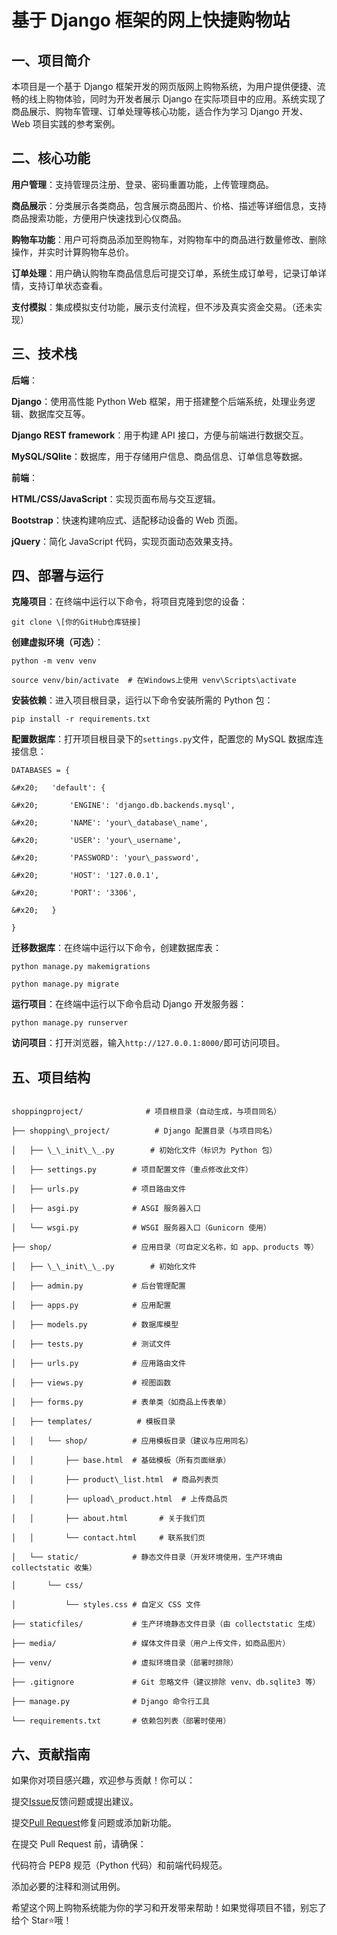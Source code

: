 # 基于 Django 框架的网上快捷购物站

## 一、项目简介

本项目是一个基于 Django 框架开发的网页版网上购物系统，为用户提供便捷、流畅的线上购物体验，同时为开发者展示 Django 在实际项目中的应用。系统实现了商品展示、购物车管理、订单处理等核心功能，适合作为学习 Django 开发、Web 项目实践的参考案例。

## 二、核心功能

**用户管理**：支持管理员注册、登录、密码重置功能，上传管理商品。

**商品展示**：分类展示各类商品，包含展示商品图片、价格、描述等详细信息，支持商品搜索功能，方便用户快速找到心仪商品。

**购物车功能**：用户可将商品添加至购物车，对购物车中的商品进行数量修改、删除操作，并实时计算购物车总价。

**订单处理**：用户确认购物车商品信息后可提交订单，系统生成订单号，记录订单详情，支持订单状态查看。

**支付模拟**：集成模拟支付功能，展示支付流程，但不涉及真实资金交易。（还未实现）

## 三、技术栈

**后端**：

**Django**：使用高性能 Python Web 框架，用于搭建整个后端系统，处理业务逻辑、数据库交互等。

**Django REST framework**：用于构建 API 接口，方便与前端进行数据交互。

**MySQL/SQlite**：数据库，用于存储用户信息、商品信息、订单信息等数据。

**前端**：

**HTML/CSS/JavaScript**：实现页面布局与交互逻辑。

**Bootstrap**：快速构建响应式、适配移动设备的 Web 页面。

**jQuery**：简化 JavaScript 代码，实现页面动态效果支持。

## 四、部署与运行

**克隆项目**：在终端中运行以下命令，将项目克隆到您的设备：



```
git clone \[你的GitHub仓库链接]
```

**创建虚拟环境（可选）**：



```
python -m venv venv

source venv/bin/activate  # 在Windows上使用 venv\Scripts\activate
```

**安装依赖**：进入项目根目录，运行以下命令安装所需的 Python 包：



```
pip install -r requirements.txt
```

**配置数据库**：打开项目根目录下的`settings.py`文件，配置您的 MySQL 数据库连接信息：



```
DATABASES = {

&#x20;   'default': {

&#x20;       'ENGINE': 'django.db.backends.mysql',

&#x20;       'NAME': 'your\_database\_name',

&#x20;       'USER': 'your\_username',

&#x20;       'PASSWORD': 'your\_password',

&#x20;       'HOST': '127.0.0.1',

&#x20;       'PORT': '3306',

&#x20;   }

}
```

**迁移数据库**：在终端中运行以下命令，创建数据库表：



```
python manage.py makemigrations

python manage.py migrate
```

**运行项目**：在终端中运行以下命令启动 Django 开发服务器：



```
python manage.py runserver
```

**访问项目**：打开浏览器，输入`http://127.0.0.1:8000/`即可访问项目。

## 五、项目结构
```

shoppingproject/              # 项目根目录（自动生成，与项目同名）

├── shopping\_project/          # Django 配置目录（与项目同名）

│   ├── \_\_init\_\_.py        # 初始化文件（标识为 Python 包）

│   ├── settings.py        # 项目配置文件（重点修改此文件）

│   ├── urls.py            # 项目路由文件

│   ├── asgi.py            # ASGI 服务器入口

│   └── wsgi.py            # WSGI 服务器入口（Gunicorn 使用）

├── shop/                  # 应用目录（可自定义名称，如 app、products 等）

│   ├── \_\_init\_\_.py        # 初始化文件

│   ├── admin.py           # 后台管理配置

│   ├── apps.py            # 应用配置

│   ├── models.py          # 数据库模型

│   ├── tests.py           # 测试文件

│   ├── urls.py            # 应用路由文件

│   ├── views.py           # 视图函数

│   ├── forms.py           # 表单类（如商品上传表单）

│   ├── templates/          # 模板目录

│   │   └── shop/          # 应用模板目录（建议与应用同名）

│   │       ├── base.html  # 基础模板（所有页面继承）

│   │       ├── product\_list.html  # 商品列表页

│   │       ├── upload\_product.html  # 上传商品页

│   │       ├── about.html       # 关于我们页

│   │       └── contact.html     # 联系我们页

│   └── static/            # 静态文件目录（开发环境使用，生产环境由 collectstatic 收集）

│       └── css/

│           └── styles.css # 自定义 CSS 文件

├── staticfiles/           # 生产环境静态文件目录（由 collectstatic 生成）

├── media/                 # 媒体文件目录（用户上传文件，如商品图片）

├── venv/                  # 虚拟环境目录（部署时排除）

├── .gitignore             # Git 忽略文件（建议排除 venv、db.sqlite3 等）

├── manage.py              # Django 命令行工具

└── requirements.txt       # 依赖包列表（部署时使用）
```
## 六、贡献指南

如果你对项目感兴趣，欢迎参与贡献！你可以：

提交[Issue](https://github.com/[你的GitHub用户名]/[你的仓库名]/issues)反馈问题或提出建议。

提交[Pull Request](https://github.com/[你的GitHub用户名]/[你的仓库名]/pulls)修复问题或添加新功能。

在提交 Pull Request 前，请确保：

代码符合 PEP8 规范（Python 代码）和前端代码规范。

添加必要的注释和测试用例。

希望这个网上购物系统能为你的学习和开发带来帮助！如果觉得项目不错，别忘了给个 Star⭐哦！&#x20;
